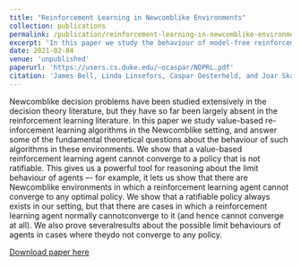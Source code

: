 ```yaml
---
title: "Reinforcement Learning in Newcomblike Environments"
collection: publications
permalink: /publication/reinforcement-learning-in-newcomblike-environments
excerpt: 'In this paper we study the behaviour of model-free reinforcement learning algorithms in Newcomblike environments, and what decision theory such algorithms implicitly implement. We find that they adhere to ratificationism.'
date: 2021-02-04
venue: 'unpublished'
paperurl: 'https://users.cs.duke.edu/~ocaspar/NDPRL.pdf'
citation: 'James Bell, Linda Linsefors, Caspar Oesterheld, and Joar Skalse (2020). Reinforcement Learning in Newcomblike Environments.'
---
```

Newcomblike decision problems have been studied extensively in the decision theory literature, but they have so far been largely absent in the reinforcement learning literature. In this paper we study value-based re-inforcement learning algorithms in the Newcomblike setting, and answer some of the fundamental theoretical questions about the behaviour of such algorithms in these environments. We show that a value-based reinforcement learning agent cannot converge to a policy that is not ratifiable. This gives us a powerful tool for reasoning about the limit behaviour of agents –- for example, it lets us show that there are Newcomblike environments in which a reinforcement learning agent cannot converge to any optimal policy. We show that a ratifiable policy always exists in our setting, but that there are cases in which a reinforcement learning agent normally cannotconverge to it (and hence cannot converge at all). We also prove severalresults about the possible limit behaviours of agents in cases where theydo not converge to any policy.

[Download paper here](http://academicpages.github.io/files/paper1.pdf)
